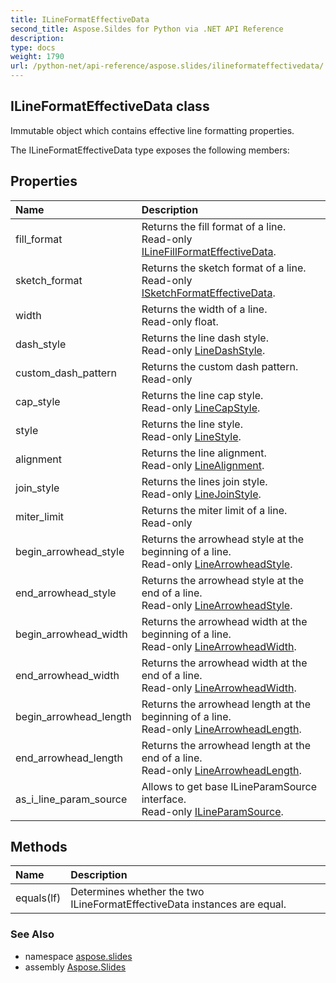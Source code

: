 ```yaml
---
title: ILineFormatEffectiveData
second_title: Aspose.Sildes for Python via .NET API Reference
description: 
type: docs
weight: 1790
url: /python-net/api-reference/aspose.slides/ilineformateffectivedata/
---
```


## ILineFormatEffectiveData class

Immutable object which contains effective line formatting properties.

The ILineFormatEffectiveData type exposes the following members:
## Properties
| Name | Description |
| :- | :- |
|fill_format|Returns the fill format of a line.<br/>            Read-only [ILineFillFormatEffectiveData](/slides/python-net/api-reference/aspose.slides/ilinefillformateffectivedata/).|
|sketch_format|Returns the sketch format of a line.<br/>            Read-only [ISketchFormatEffectiveData](/slides/python-net/api-reference/aspose.slides/isketchformateffectivedata/).|
|width|Returns the width of a line.<br/>            Read-only float.|
|dash_style|Returns the line dash style.<br/>            Read-only [LineDashStyle](/slides/python-net/api-reference/aspose.slides/linedashstyle/).|
|custom_dash_pattern|Returns the custom dash pattern.<br/>            Read-only|
|cap_style|Returns the line cap style.<br/>            Read-only [LineCapStyle](/slides/python-net/api-reference/aspose.slides/linecapstyle/).|
|style|Returns the line style.<br/>            Read-only [LineStyle](/slides/python-net/api-reference/aspose.slides/linestyle/).|
|alignment|Returns the line alignment.<br/>            Read-only [LineAlignment](/slides/python-net/api-reference/aspose.slides/linealignment/).|
|join_style|Returns the lines join style.<br/>            Read-only [LineJoinStyle](/slides/python-net/api-reference/aspose.slides/linejoinstyle/).|
|miter_limit|Returns the miter limit of a line.<br/>            Read-only|
|begin_arrowhead_style|Returns the arrowhead style at the beginning of a line.<br/>            Read-only [LineArrowheadStyle](/slides/python-net/api-reference/aspose.slides/linearrowheadstyle/).|
|end_arrowhead_style|Returns the arrowhead style at the end of a line.<br/>            Read-only [LineArrowheadStyle](/slides/python-net/api-reference/aspose.slides/linearrowheadstyle/).|
|begin_arrowhead_width|Returns the arrowhead width at the beginning of a line.<br/>            Read-only [LineArrowheadWidth](/slides/python-net/api-reference/aspose.slides/linearrowheadwidth/).|
|end_arrowhead_width|Returns the arrowhead width at the end of a line.<br/>            Read-only [LineArrowheadWidth](/slides/python-net/api-reference/aspose.slides/linearrowheadwidth/).|
|begin_arrowhead_length|Returns the arrowhead length at the beginning of a line.<br/>            Read-only [LineArrowheadLength](/slides/python-net/api-reference/aspose.slides/linearrowheadlength/).|
|end_arrowhead_length|Returns the arrowhead length at the end of a line.<br/>            Read-only [LineArrowheadLength](/slides/python-net/api-reference/aspose.slides/linearrowheadlength/).|
|as_i_line_param_source|Allows to get base ILineParamSource interface.<br/>            Read-only [ILineParamSource](/slides/python-net/api-reference/aspose.slides/ilineparamsource/).|
## Methods
| Name | Description |
| :- | :- |
|equals(lf)|Determines whether the two ILineFormatEffectiveData instances are equal.|

### See Also

* namespace [aspose.slides](/slides/python-net/api-reference/aspose.slides/)
* assembly [Aspose.Slides](/slides/python-net/api-reference/)

